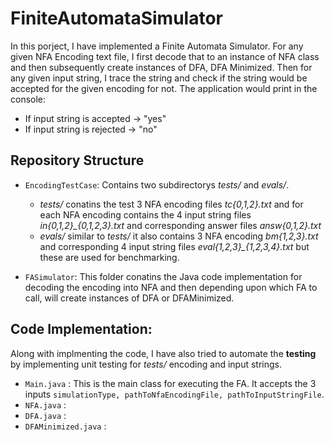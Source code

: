 # FiniteAutomataSimulator
In this porject, I have implemented a Finite Automata Simulator. For any given NFA Encoding text file, I first decode that to an instance of NFA class and then subsequently create instances of DFA, DFA Minimized. Then for any given input string, I trace the string and check if the string would be accepted for the given encoding for not. The application would print in the console:
- If input string is accepted $\rightarrow$ "yes"
- If input string is rejected $\rightarrow$ "no"

## Repository Structure
  - `EncodingTestCase`: Contains two subdirectorys _tests/_ and _evals/_.
      * _tests/_  conatins the test 3 NFA encoding files _tc{0,1,2}.txt_ and for each NFA encoding contains the 4 input string files _in{0,1,2}\_{0,1,2,3}.txt_ and corresponding answer files _answ{0,1,2}.txt_
      * _evals/_ similar to _tests/_ it also contains 3 NFA encoding _bm{1,2,3}.txt_ and corresponding 4 input string  files _eval{1,2,3}\_{1,2,3,4}.txt_ but these are used for benchmarking.

  - `FASimulator`: This folder conatins the Java code implementation for decoding the encoding into NFA and then depending upon which FA to call, will create instances of DFA or DFAMinimized.

## Code Implementation:
Along with implmenting the code, I have also tried to automate the **testing** by implementing unit testing for _tests/_ encoding and input strings.
  - `Main.java` : This is the main class for executing the FA. It accepts the 3 inputs ```simulationType, pathToNfaEncodingFile, pathToInputStringFile```. 
  - `NFA.java` :
  - `DFA.java` :
  - `DFAMinimized.java` :

